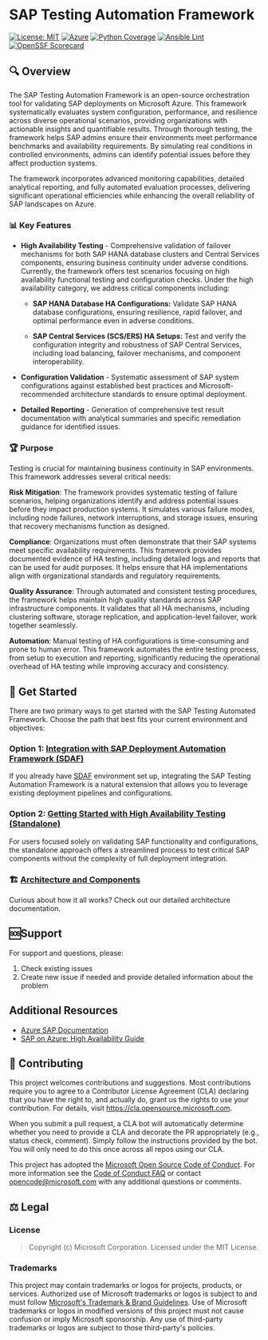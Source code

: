 # SAP Testing Automation Framework

[![License: MIT](https://img.shields.io/badge/License-MIT-yellow.svg)](LICENSE)
[![Azure](https://img.shields.io/badge/Microsoft-SAP%20on%20Azure-0078D4?logo=microsoft)](https://docs.microsoft.com/azure/sap)
[![Python Coverage](https://img.shields.io/badge/Code%20Coverage-85%25-success?logo=python&logoColor=white)](https://github.com/Azure/sap-automation-qa/actions/workflows/github-actions-code-coverage.yml)
[![Ansible Lint](https://github.com/Azure/sap-automation-qa/actions/workflows/github-actions-ansible-lint.yml/badge.svg)](https://github.com/Azure/sap-automation-qa/actions/workflows/github-actions-ansible-lint.yml)
[![OpenSSF Scorecard](https://img.shields.io/ossf-scorecard/github.com/Azure/sap-automation-qa)](https://scorecard.dev/viewer/?uri=github.com/Azure/sap-automation-qa)


## 🔍 Overview

The SAP Testing Automation Framework is an open-source orchestration tool for validating SAP deployments on Microsoft Azure. This framework systematically evaluates system configuration, performance, and resilience across diverse operational scenarios, providing organizations with actionable insights and quantifiable results. Through thorough testing, the framework helps SAP admins ensure their environments meet performance benchmarks and availability requirements. By simulating real conditions in controlled environments, admins can identify potential issues before they affect production systems.

The framework incorporates advanced monitoring capabilities, detailed analytical reporting, and fully automated evaluation processes, delivering significant operational efficiencies while enhancing the overall reliability of SAP landscapes on Azure.

### 📊 Key Features

- **High Availability Testing** - Comprehensive validation of failover mechanisms for both SAP HANA database clusters and Central Services components, ensuring business continuity under adverse conditions. Currently, the framework offers test scenarios focusing on high availability functional testing and configuration checks. Under the high availability category, we address critical components including:

  - **SAP HANA Database HA Configurations:** Validate SAP HANA database configurations, ensuring resilience, rapid failover, and optimal performance even in adverse conditions.
  
  - **SAP Central Services (SCS/ERS) HA Setups:** Test and verify the configuration integrity and robustness of SAP Central Services, including load balancing, failover mechanisms, and component interoperability.

- **Configuration Validation** - Systematic assessment of SAP system configurations against established best practices and Microsoft-recommended architecture standards to ensure optimal deployment.

- **Detailed Reporting** - Generation of comprehensive test result documentation with analytical summaries and specific remediation guidance for identified issues.

### 🏆 Purpose

Testing is crucial for maintaining business continuity in SAP environments. This framework addresses several critical needs:

**Risk Mitigation**:
The framework provides systematic testing of failure scenarios, helping organizations identify and address potential issues before they impact production systems. It simulates various failure modes, including node failures, network interruptions, and storage issues, ensuring that recovery mechanisms function as designed.

**Compliance**:
Organizations must often demonstrate that their SAP systems meet specific availability requirements. This framework provides documented evidence of HA testing, including detailed logs and reports that can be used for audit purposes. It helps ensure that HA implementations align with organizational standards and regulatory requirements.

**Quality Assurance**:
Through automated and consistent testing procedures, the framework helps maintain high quality standards across SAP infrastructure components. It validates that all HA mechanisms, including clustering software, storage replication, and application-level failover, work together seamlessly.

**Automation**:
Manual testing of HA configurations is time-consuming and prone to human error. This framework automates the entire testing process, from setup to execution and reporting, significantly reducing the operational overhead of HA testing while improving accuracy and consistency.

## 🚦 Get Started

There are two primary ways to get started with the SAP Testing Automated Framework. Choose the path that best fits your current environment and objectives:

### Option 1: [Integration with SAP Deployment Automation Framework (SDAF)](./docs/SDAF_INTEGRATION.md)

If you already have [SDAF](https://github.com/Azure/sap-automation) environment set up, integrating the SAP Testing Automation Framework is a natural extension that allows you to leverage existing deployment pipelines and configurations.

### Option 2: [Getting Started with High Availability Testing (Standalone)](./docs/HIGH_AVAILABILITY.md)

For users focused solely on validating SAP functionality and configurations, the standalone approach offers a streamlined process to test critical SAP components without the complexity of full deployment integration.

### 🏗️ [Architecture and Components](./docs/ARCHITECTURE.md)

Curious about how it all works? Check out our detailed architecture documentation.

## 🆘Support

For support and questions, please:

1. Check existing issues
2. Create new issue if needed and provide detailed information about the problem

## Additional Resources

- [Azure SAP Documentation](https://docs.microsoft.com/azure/sap)
- [SAP on Azure: High Availability Guide](https://docs.microsoft.com/azure/sap/workloads/sap-high-availability-guide-start)

## 🤝 Contributing

This project welcomes contributions and suggestions.  Most contributions require you to agree to a
Contributor License Agreement (CLA) declaring that you have the right to, and actually do, grant us
the rights to use your contribution. For details, visit https://cla.opensource.microsoft.com.

When you submit a pull request, a CLA bot will automatically determine whether you need to provide
a CLA and decorate the PR appropriately (e.g., status check, comment). Simply follow the instructions
provided by the bot. You will only need to do this once across all repos using our CLA.

This project has adopted the [Microsoft Open Source Code of Conduct](https://opensource.microsoft.com/codeofconduct/).
For more information see the [Code of Conduct FAQ](https://opensource.microsoft.com/codeofconduct/faq/) or
contact [opencode@microsoft.com](mailto:opencode@microsoft.com) with any additional questions or comments.

## ⚖️ Legal

### License

> Copyright (c) Microsoft Corporation.
> Licensed under the MIT License.

### Trademarks

This project may contain trademarks or logos for projects, products, or services. Authorized use of Microsoft 
trademarks or logos is subject to and must follow 
[Microsoft's Trademark & Brand Guidelines](https://www.microsoft.com/en-us/legal/intellectualproperty/trademarks/usage/general).
Use of Microsoft trademarks or logos in modified versions of this project must not cause confusion or imply Microsoft sponsorship.
Any use of third-party trademarks or logos are subject to those third-party's policies.
